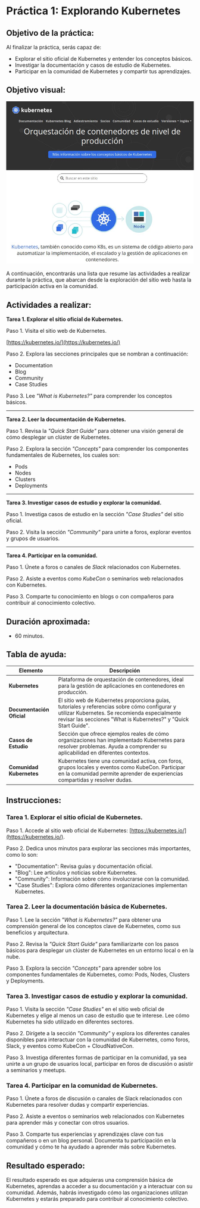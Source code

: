 # Práctica 1: Explorando Kubernetes

## Objetivo de la práctica:

Al finalizar la práctica, serás capaz de:

- Explorar el sitio oficial de Kubernetes y entender los conceptos básicos.
- Investigar la documentación y casos de estudio de Kubernetes.
- Participar en la comunidad de Kubernetes y compartir tus aprendizajes.

## Objetivo visual:

![diagrama1](./img.jpg)

A continuación, encontrarás una lista que resume las actividades a realizar durante la práctica, que abarcan desde la exploración del sitio web hasta la participación activa en la comunidad.

## Actividades a realizar:

**Tarea 1. Explorar el sitio oficial de Kubernetes.**

Paso 1. Visita el sitio web de Kubernetes.

[https://kubernetes.io/](https://kubernetes.io/)
   
Paso 2. Explora las secciones principales que se nombran a continuación:  

- Documentation  
- Blog  
- Community  
- Case Studies  
   
Paso 3. Lee *"What is Kubernetes?"* para comprender los conceptos básicos.

---

**Tarea 2. Leer la documentación de Kubernetes.**
   
Paso 1. Revisa la *"Quick Start Guide"* para obtener una visión general de cómo desplegar un clúster de Kubernetes.

Paso 2. Explora la sección *"Concepts"* para comprender los componentes fundamentales de Kubernetes, los cuales son:

- Pods
- Nodes
- Clusters
- Deployments

---

**Tarea 3. Investigar casos de estudio y explorar la comunidad.**
   
Paso 1. Investiga casos de estudio en la sección *"Case Studies"* del sitio oficial.

Paso 2. Visita la sección *"Community"* para unirte a foros, explorar eventos y grupos de usuarios.

---

**Tarea 4. Participar en la comunidad.**
   
Paso 1. Únete a foros o canales de *Slack* relacionados con Kubernetes.

Paso 2. Asiste a eventos como *KubeCon* o seminarios web relacionados con Kubernetes.

Paso 3. Comparte tu conocimiento en blogs o con compañeros para contribuir al conocimiento colectivo.

## Duración aproximada:

- 60 minutos.

## Tabla de ayuda:

| Elemento                  | Descripción                                                                                                                                                                                                        |
| ------------------------- | ------------------------------------------------------------------------------------------------------------------------------------------------------------------------------------------------------------------ |
| **Kubernetes**            | Plataforma de orquestación de contenedores, ideal para la gestión de aplicaciones en contenedores en producción.                                                                                                   |
| **Documentación Oficial** | El sitio web de Kubernetes proporciona guías, tutoriales y referencias sobre cómo configurar y utilizar Kubernetes. Se recomienda especialmente revisar las secciones "What is Kubernetes?" y "Quick Start Guide". |
| **Casos de Estudio**      | Sección que ofrece ejemplos reales de cómo organizaciones han implementado Kubernetes para resolver problemas. Ayuda a comprender su aplicabilidad en diferentes contextos.                                        |
| **Comunidad Kubernetes**  | Kubernetes tiene una comunidad activa, con foros, grupos locales y eventos como KubeCon. Participar en la comunidad permite aprender de experiencias compartidas y resolver dudas.                                 |

## Instrucciones:

### Tarea 1. Explorar el sitio oficial de Kubernetes.

Paso 1. Accede al sitio web oficial de Kubernetes: [https://kubernetes.io/](https://kubernetes.io/).

Paso 2. Dedica unos minutos para explorar las secciones más importantes, como lo son:

- "Documentation": Revisa guías y documentación oficial.
- "Blog": Lee artículos y noticias sobre Kubernetes.
- "Community": Información sobre cómo involucrarse con la comunidad.
- "Case Studies": Explora cómo diferentes organizaciones implementan Kubernetes.

### Tarea 2. Leer la documentación básica de Kubernetes.

Paso 1. Lee la sección *"What is Kubernetes?"* para obtener una comprensión general de los conceptos clave de Kubernetes, como sus beneficios y arquitectura.

Paso 2. Revisa la *"Quick Start Guide"* para familiarizarte con los pasos básicos para desplegar un clúster de Kubernetes en un entorno local o en la nube.

Paso 3. Explora la sección *"Concepts"* para aprender sobre los componentes fundamentales de Kubernetes, como: Pods, Nodes, Clusters y Deployments.

### Tarea 3. Investigar casos de estudio y explorar la comunidad.

Paso 1. Visita la sección *"Case Studies"* en el sitio web oficial de Kubernetes y elige al menos un caso de estudio que te interese. Lee cómo Kubernetes ha sido utilizado en diferentes sectores.

Paso 2. Dirígete a la sección *"Community"* y explora los diferentes canales disponibles para interactuar con la comunidad de Kubernetes, como foros, Slack, y eventos como KubeCon + CloudNativeCon.

Paso 3. Investiga diferentes formas de participar en la comunidad, ya sea unirte a un grupo de usuarios local, participar en foros de discusión o asistir a seminarios y meetups.

### Tarea 4. Participar en la comunidad de Kubernetes.

Paso 1. Únete a foros de discusión o canales de Slack relacionados con Kubernetes para resolver dudas y compartir experiencias.

Paso 2. Asiste a eventos o seminarios web relacionados con Kubernetes para aprender más y conectar con otros usuarios.

Paso 3. Comparte tus experiencias y aprendizajes clave con tus compañeros o en un blog personal. Documenta tu participación en la comunidad y cómo te ha ayudado a aprender más sobre Kubernetes.

## Resultado esperado:

El resultado esperado es que adquieras una comprensión básica de Kubernetes, aprendas a acceder a su documentación y a interactuar con su comunidad. Además, habrás investigado cómo las organizaciones utilizan Kubernetes y estarás preparado para contribuir al conocimiento colectivo.
